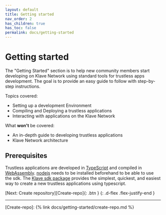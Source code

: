 ```yaml
---
layout: default
title: Getting started
nav_order: 2
has_children: true
has_toc: false
permalink: docs/getting-started
---
```


# Getting started

The "Getting Started" section is to help new community members start developing on Klave Network using standard tools for trustless apps development. The goal is to provide an easy guide to follow with step-by-step instructions.

Topics covered:

-   Setting up a development Environment
-   Compiling and Deploying a trustless applications
-   Interacting with applications on the Klave Network

What **won't** be covered:

-   An in-depth guide to developing trustless applications
-   Klave Network architecture

## Prerequisites

Trustless applications are developed in [TypeScript] and compiled in [WebAssembly].
[nodejs] needs to be installed beforehand to be able to use the sdk.
The [Klave sdk package] provides the simplest, quickest, and easiest way to create a new trustless applications using typescript.

[Next: Create repository][Create-repo]{: .btn }
{: .d-flex .flex-justify-end }

---

[Klave sdk package]: https://www.npmjs.com/package/create-trustless-app
[TypeScript]: https://www.typescriptlang.org/
[WebAssembly]: https://webassembly.org/
[nodejs]: https://nodejs.org/
[Create-repo]: {% link docs/getting-started/create-repo.md %}